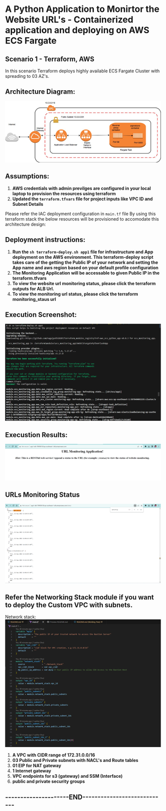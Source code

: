 # A Python Application to Monirtor the Website URL's - Containerized application and deploying on AWS ECS Fargate
## Scenario 1 - Terraform, AWS
In this scenario Terraform deploys highly available ECS Fargate Cluster with spreading to 03 AZ's.

## Architecture Diagram:
![Execution Results](./screenshots/Architecture_diagram.png)

## Assumptions:

1) **AWS credentials with admin previlges are configured in your local laptop to provision the resources using terraform**
2) **Updated the `terraform.tfvars` file for project inputs like VPC ID and Subnet Details**

Please refer the IAC deployment configuration in `main.tf` file
By using this terraform stack the below resources will be provisioned to accomodate this architecture design:

## Deployment instructions:
1) **Run the `sh terraform-deploy.sh app1` file for infrastructure and App deployment on the AWS environment. This terraform-deploy script takes care of the getting the Public IP of your network and setting the App name and aws region based on your default profile configuration**
2) **The Monitoring Application will be accessable to given Public IP in the terraform.tfvars**
3) **To view the  website url monitoring status, please click the terraform outputs for ALB Url.**
4) **To view the monitoring url status, please click the terraform monitoring_staus url**

## Execution Screenshot:
![Execution Screenshot](./screenshots/execution_screenshot.png)

## Execustion Results:
![Execution Results](./screenshots/ApplicationWebpage.png)

## URLs Monitoring Status
![Execution Results](./screenshots/URLsMonitoringStatus.png)



## Refer the Networking Stack module if you want to deploy the Custom VPC with subnets.
Network stack:
![Execution Results](./screenshots/Network_stack_terraform.png)

1) **A VPC with CIDR range of 172.31.0.0/16**
2) **03 Public and Private subnets with NACL's and Route tables**
3) **01 EIP for NAT gateway**
4) **1 Internet gateway**
5) **VPC endpoints for s3 (gateway) and SSM (Interface)**
6) **public and private security groups**

## ---------------------END----------------------------